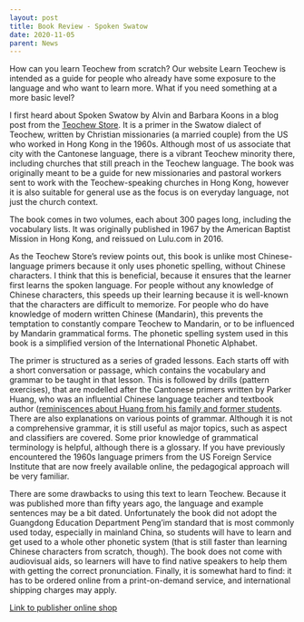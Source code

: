 ```yaml
---
layout: post
title: Book Review - Spoken Swatow
date: 2020-11-05
parent: News
---
```


How can you learn Teochew from scratch? Our website Learn Teochew is intended as a guide for people who already have some exposure to the language and who want to learn more. What if you need something at a more basic level?

I first heard about Spoken Swatow by Alvin and Barbara Koons in a blog post from the [Teochew Store](https://www.theteochewstore.org/blogs/latest/131521411-spoken-swatow-teochew-language-textbook-for-english-speakers-gets-reprint-after-49-years). It is a primer in the Swatow dialect of Teochew, written by Christian missionaries (a married couple) from the US who worked in Hong Kong in the 1960s. Although most of us associate that city with the Cantonese language, there is a vibrant Teochew minority there, including churches that still preach in the Teochew language. The book was originally meant to be a guide for new missionaries and pastoral workers sent to work with the Teochew-speaking churches in Hong Kong, however it is also suitable for general use as the focus is on everyday language, not just the church context.

The book comes in two volumes, each about 300 pages long, including the vocabulary lists. It was originally published in 1967 by the American Baptist Mission in Hong Kong, and reissued on Lulu.com in 2016.

As the Teochew Store’s review points out, this book is unlike most Chinese-language primers because it only uses phonetic spelling, without Chinese characters. I think that this is beneficial, because it ensures that the learner first learns the spoken language. For people without any knowledge of Chinese characters, this speeds up their learning because it is well-known that the characters are difficult to memorize. For people who do have knowledge of modern written Chinese (Mandarin), this prevents the temptation to constantly compare Teochew to Mandarin, or to be influenced by Mandarin grammatical forms. The phonetic spelling system used in this book is a simplified version of the International Phonetic Alphabet.

The primer is structured as a series of graded lessons. Each starts off with a short conversation or passage, which contains the vocabulary and grammar to be taught in that lesson. This is followed by drills (pattern exercises), that are modelled after the Cantonese primers written by Parker Huang, who was an influential Chinese language teacher and textbook author ([reminiscences about Huang from his family and former students](https://parkerpofeihuang.blogspot.com). There are also explanations on various points of grammar. Although it is not a comprehensive grammar, it is still useful as major topics, such as aspect and classifiers are covered. Some prior knowledge of grammatical terminology is helpful, although there is a glossary. If you have previously encountered the 1960s language primers from the US Foreign Service Institute that are now freely available online, the pedagogical approach will be very familiar.

There are some drawbacks to using this text to learn Teochew. Because it was published more than fifty years ago, the language and example sentences may be a bit dated. Unfortunately the book did not adopt the Guangdong Education Department Peng’im standard that is most commonly used today, especially in mainland China, so students will have to learn and get used to a whole other phonetic system (that is still faster than learning Chinese characters from scratch, though). The book does not come with audiovisual aids, so learners will have to find native speakers to help them with getting the correct pronunciation. Finally, it is somewhat hard to find: it has to be ordered online from a print-on-demand service, and international shipping charges may apply.

[Link to publisher online shop](https://www.lulu.com/en/us/shop/alvin-barbara-koons/spoken-swatow-book-one/paperback/product-1kmgvmny.html)
